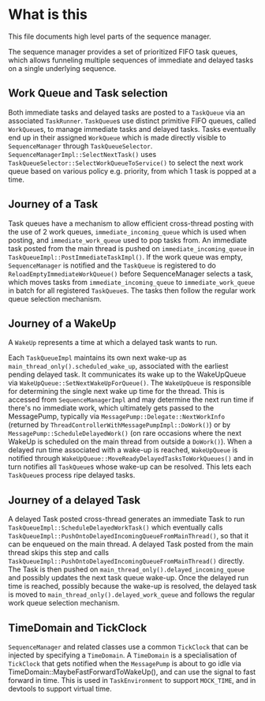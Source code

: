 # What is this
This file documents high level parts of the sequence manager.

The sequence manager provides a set of prioritized FIFO task queues, which
allows funneling multiple sequences of immediate and delayed tasks on a single
underlying sequence.

## Work Queue and Task selection
Both immediate tasks and delayed tasks are posted to a `TaskQueue` via an
associated `TaskRunner`. `TaskQueue`s use distinct primitive FIFO queues, called
`WorkQueue`s, to manage immediate tasks and delayed tasks. Tasks eventually end
up in their assigned `WorkQueue` which is made directly visible to
`SequenceManager` through `TaskQueueSelector`.
`SequenceManagerImpl::SelectNextTask()` uses
`TaskQueueSelector::SelectWorkQueueToService()` to select the next work queue
based on various policy e.g. priority, from which 1 task is popped at a time.

## Journey of a Task
Task queues have a mechanism to allow efficient cross-thread posting with the
use of 2 work queues, `immediate_incoming_queue` which is used when posting, and
`immediate_work_queue` used to pop tasks from. An immediate task posted from the
main thread is pushed on `immediate_incoming_queue` in
`TaskQueueImpl::PostImmediateTaskImpl()`. If the work queue was empty,
`SequenceManager` is notified and the `TaskQueue` is registered to do
`ReloadEmptyImmediateWorkQueue()` before SequenceManager selects a task, which
moves tasks from `immediate_incoming_queue` to `immediate_work_queue` in batch
for all registered `TaskQueue`s. The tasks then follow the regular work queue
selection mechanism.

## Journey of a WakeUp
A `WakeUp` represents a time at which a delayed task wants to run.

Each `TaskQueueImpl` maintains its own next wake-up as
`main_thread_only().scheduled_wake_up`, associated with the earliest pending
delayed task. It communicates its wake up to the WakeUpQueue via
`WakeUpQueue::SetNextWakeUpForQueue()`. The `WakeUpQueue` is responsible for
determining the single next wake up time for the thread. This is accessed from
`SequenceManagerImpl` and may determine the next run time if there's no
immediate work, which ultimately gets passed to the MessagePump, typically via
`MessagePump::Delegate::NextWorkInfo` (returned by
`ThreadControllerWithMessagePumpImpl::DoWork()`) or by
`MessagePump::ScheduleDelayedWork()` (on rare occasions where the next WakeUp is
scheduled on the main thread from outside a `DoWork()`). When a delayed run time
associated with a wake-up is reached, `WakeUpQueue` is notified through
`WakeUpQueue::MoveReadyDelayedTasksToWorkQueues()` and in turn notifies all
`TaskQueue`s whose wake-up can be resolved. This lets each `TaskQueue`s process
ripe delayed tasks.

## Journey of a delayed Task
A delayed Task posted cross-thread generates an immediate Task to run
`TaskQueueImpl::ScheduleDelayedWorkTask()` which eventually calls
`TaskQueueImpl::PushOntoDelayedIncomingQueueFromMainThread()`, so that it can be
enqueued on the main thread. A delayed Task posted from the main thread skips
this step and calls
`TaskQueueImpl::PushOntoDelayedIncomingQueueFromMainThread()` directly. The Task
is then pushed on `main_thread_only().delayed_incoming_queue` and possibly
updates the next task queue wake-up. Once the delayed run time is reached,
possibly because the wake-up is resolved, the delayed task is moved to
`main_thread_only().delayed_work_queue` and follows the regular work queue
selection mechanism.

## TimeDomain and TickClock
`SequenceManager` and related classes use a common `TickClock` that can be
injected by specifying a `TimeDomain`. A `TimeDomain` is a specialisation of
`TickClock` that gets notified when the `MessagePump` is about to go idle via
TimeDomain::MaybeFastForwardToWakeUp(), and can use the signal to fast forward
in time. This is used in `TaskEnvironment` to support `MOCK_TIME`, and in
devtools to support virtual time.
